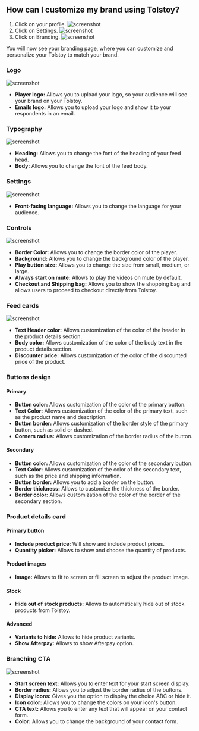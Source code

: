 ## How can I customize my brand using Tolstoy?

1. Click on your profile. ![screenshot](https://downloads.intercomcdn.com/i/o/916116643/06f5c9c0c249ffd5382aef9d/image.png)
2. Click on Settings. ![screenshot](https://downloads.intercomcdn.com/i/o/916116850/3164811c9150686e212f7291/image.png)
3. Click on Branding. ![screenshot](https://downloads.intercomcdn.com/i/o/916117246/63562054fd81ed333ef23789/image.png)

You will now see your branding page, where you can customize and personalize your Tolstoy to match your brand.

### Logo 
![screenshot](https://downloads.intercomcdn.com/i/o/916118559/abc76bab3cbc5d7ce84f25c6/image.png)

- **Player logo:** Allows you to upload your logo, so your audience will see your brand on your Tolstoy.
- **Emails logo:** Allows you to upload your logo and show it to your respondents in an email.

### Typography 
![screenshot](https://downloads.intercomcdn.com/i/o/916119205/05e2904b76eede56d03adb47/image.png)

- **Heading:** Allows you to change the font of the heading of your feed head.
- **Body:** Allows you to change the font of the feed body.

### Settings
![screenshot](https://downloads.intercomcdn.com/i/o/916119700/63bbb1a48ab7e931a4c3ab40/image.png)

- **Front-facing language:** Allows you to change the language for your audience.

### Controls 
![screenshot](https://downloads.intercomcdn.com/i/o/916122705/e6f279de0f9ece47e52a9802/image.png)

- **Border Color:** Allows you to change the border color of the player.
- **Background:** Allows you to change the background color of the player.
- **Play button size:** Allows you to change the size from small, medium, or large.
- **Always start on mute:** Allows to play the videos on mute by default.
- **Checkout and Shipping bag:** Allows you to show the shopping bag and allows users to proceed to checkout directly from Tolstoy.

### Feed cards 
![screenshot](https://downloads.intercomcdn.com/i/o/916124978/f6140eaed434a9c0fb5a27a0/image.png)

- **Text Header color:** Allows customization of the color of the header in the product details section.
- **Body color:** Allows customization of the color of the body text in the product details section.
- **Discounter price:** Allows customization of the color of the discounted price of the product.

### Buttons design
#### Primary
- **Button color:** Allows customization of the color of the primary button.
- **Text Color:** Allows customization of the color of the primary text, such as the product name and description.
- **Button border:** Allows customization of the border style of the primary button, such as solid or dashed.
- **Corners radius:** Allows customization of the border radius of the button.
#### Secondary
- **Button color:** Allows customization of the color of the secondary button.
- **Text Color:** Allows customization of the color of the secondary text, such as the price and shipping information.
- **Button border:** Allows you to add a border on the button.
- **Border thickness:** Allows to customize the thickness of the border.
- **Border color:** Allows customization of the color of the border of the secondary section.

### Product details card
#### Primary button
- **Include product price:** Will show and include product prices.
- **Quantity picker:** Allows to show and choose the quantity of products.
#### Product images
- **Image:** Allows to fit to screen or fill screen to adjust the product image.
#### Stock
- **Hide out of stock products:** Allows to automatically hide out of stock products from Tolstoy.
#### Advanced
- **Variants to hide:** Allows to hide product variants.
- **Show Afterpay:** Allows to show Afterpay option.

### Branching CTA 
![screenshot](https://downloads.intercomcdn.com/i/o/916142015/9618317a628c23e406631e87/image.png)

- **Start screen text:** Allows you to enter text for your start screen display.
- **Border radius:** Allows you to adjust the border radius of the buttons.
- **Display icons:** Gives you the option to display the choice ABC or hide it.
- **Icon color:** Allows you to change the colors on your icon's button.
- **CTA text:** Allows you to enter any text that will appear on your contact form.
- **Color:** Allows you to change the background of your contact form.
